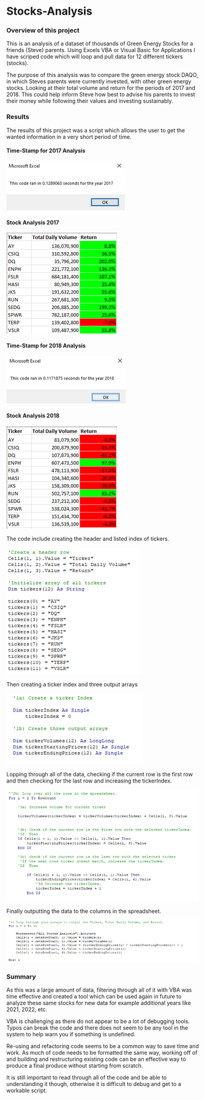 # Stocks-Analysis


### Overview of this project

This is an analysis of a dataset of thousands of Green Energy Stocks for a friends (Steve) parents. Using Excels VBA or Visual Basic for Applications I have scriped code which will loop and pull data for 12 different tickers (stocks).  

The purpose of this analysis was to compare the green energy stock DAQO, in which Steves parents were currently invested, with other green energy stocks. Looking at their total volume and return for the periods of 2017 and 2018. This could help inform Steve how best to advise his parents to invest their money while following their values and investing sustainably.  
  
### Results

The results of this project was a script which allows the user to get the wanted information in a very short period of time. 

#### Time-Stamp for 2017 Analysis 

![This is an image](https://github.com/smilesandsobs/stocks-analysis/blob/main/Resources/VBA_Challenge_2017/CodeRun-%202017.png)

#### Stock Analysis 2017 

![This is an image](https://github.com/smilesandsobs/stocks-analysis/blob/main/Resources/VBA_Challenge_2017/Stock%20Analysis-%202017.png)

#### Time-Stamp for 2018 Analysis 

![This is an image](https://github.com/smilesandsobs/stocks-analysis/blob/main/Resources/VBA_Challenge_2018/CodeRun-2018.png)

#### Stock Analysis 2018 

![This is an image](https://github.com/smilesandsobs/stocks-analysis/blob/main/Resources/VBA_Challenge_2018/stock%20analysis-%202018.png) 

The code include creating the header and listed index of tickers.

![This is an image](https://github.com/smilesandsobs/stocks-analysis/blob/main/Resources/Header%20row%20%26%20Initialized%20array%20of%20tickers.png) 

Then creating a ticker index and three output arrays 

![This is an image](https://github.com/smilesandsobs/stocks-analysis/blob/main/Resources/Ticker%20Index%20and%20output%20arrays.png) 

Lopping through all of the data, checking if the current row is the first row and then checking for the last row and increasing the tickerIndex. 

![This is an image](https://github.com/smilesandsobs/stocks-analysis/blob/main/Resources/Loop%20over%20all%20rows.png) 

Finally outputting the data to the columns in the spreadsheet. 

![This is an image](https://github.com/smilesandsobs/stocks-analysis/blob/main/Resources/output%20data.png) 

### Summary

As this was a large amount of data, filtering through all of it with VBA was time effective and created a tool which can be used again in future to analyze these same stocks for new data for example additional years like 2021, 2022, etc.   

VBA is challenging as there do not appear to be a lot of debugging tools. Typos can break the code and there does not seem to be any tool in the system to help warn you if something is undefined. 

Re-using and refactoring code seems to be a common way to save time and work. As much of code needs to be formatted the same way, working off of and building and restructuring existing code can be an effective way to produce a final produce without starting from scratch. 

It is still important to read through all of the code and be able to understanding it though, otherwise it is difficult to debug and get to a workable script. 

